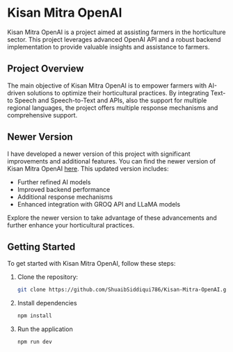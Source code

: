 # Kisan Mitra OpenAI

Kisan Mitra OpenAI is a project aimed at assisting farmers in the horticulture sector. This project leverages advanced OpenAI API and a robust backend implementation to provide valuable insights and assistance to farmers.

## Project Overview

The main objective of Kisan Mitra OpenAI is to empower farmers with AI-driven solutions to optimize their horticultural practices. By integrating Text-to Speech and Speech-to-Text and APIs, also the support for multiple regional languages, the project offers multiple response mechanisms and comprehensive support.


## Newer Version

I have developed a newer version of this project with significant improvements and additional features. You can find the newer version of Kisan Mitra OpenAI [here](github.com/Kisan-Mitra). This updated version includes:

- Further refined AI models
- Improved backend performance
- Additional response mechanisms
- Enhanced integration with GROQ API and LLaMA models

Explore the newer version to take advantage of these advancements and further enhance your horticultural practices.

## Getting Started

To get started with Kisan Mitra OpenAI, follow these steps:

1. Clone the repository:
   ```sh
   git clone https://github.com/ShuaibSiddiqui786/Kisan-Mitra-OpenAI.git

2. Install dependencies
   ```sh
   npm install

3. Run the application
   ```sh
   npm run dev
